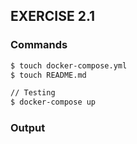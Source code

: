 ## EXERCISE 2.1

### Commands
```markdown
$ touch docker-compose.yml
$ touch README.md

// Testing
$ docker-compose up
```
### Output
```markdown

```